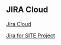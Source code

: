 ## JIRA Cloud


[Jira Cloud](https://monerahbalhareth-site.atlassian.net/)


[Jira for SITE Project](https://monerahbalhareth-site.atlassian.net/secure/RapidBoard.jspa?rapidView=1&projectKey=SBQ)

